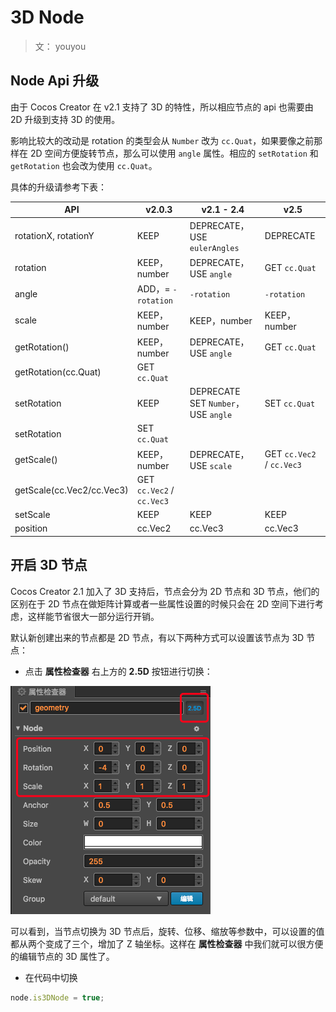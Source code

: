 # 3D Node

> 文： youyou

## Node Api 升级

由于 Cocos Creator 在 v2.1 支持了 3D 的特性，所以相应节点的 api 也需要由 2D 升级到支持 3D 的使用。

影响比较大的改动是 rotation 的类型会从 `Number` 改为 `cc.Quat`，如果要像之前那样在 2D 空间方便旋转节点，那么可以使用 `angle` 属性。相应的 `setRotation` 和 `getRotation` 也会改为使用 `cc.Quat`。

具体的升级请参考下表：

API | v2.0.3 | v2.1 - 2.4 | v2.5
------------ | ------------- | --------- | --------
rotationX, rotationY | KEEP | DEPRECATE，<br>USE `eulerAngles` | DEPRECATE
rotation | KEEP，number | DEPRECATE，<br>USE `angle` | GET `cc.Quat`
angle | ADD，= `-rotation` | `-rotation` | `-rotation`
scale | KEEP，number | KEEP，number | KEEP，number
getRotation() | KEEP，number | DEPRECATE，<br>USE `angle` | GET `cc.Quat`
getRotation(cc.Quat) | GET `cc.Quat` |  | 
setRotation | KEEP | DEPRECATE SET `Number`，<br>USE `angle` | SET `cc.Quat`
setRotation | SET `cc.Quat` | |
getScale() | KEEP，number | DEPRECATE，<br>USE `scale` | GET `cc.Vec2` / `cc.Vec3`
getScale(cc.Vec2/cc.Vec3) | GET `cc.Vec2` / `cc.Vec3` |  |
setScale | KEEP | KEEP | KEEP
position | cc.Vec2 | cc.Vec3 | cc.Vec3

## 开启 3D 节点

Cocos Creator 2.1 加入了 3D 支持后，节点会分为 2D 节点和 3D 节点，他们的区别在于 2D 节点在做矩阵计算或者一些属性设置的时候只会在 2D 空间下进行考虑，这样能节省很大一部分运行开销。

默认新创建出来的节点都是 2D 节点，有以下两种方式可以设置该节点为 3D 节点：

- 点击 **属性检查器** 右上方的 **2.5D** 按钮进行切换：

![3d-node-inspector](img/3d-node-inspector.png)

可以看到，当节点切换为 3D 节点后，旋转、位移、缩放等参数中，可以设置的值都从两个变成了三个，增加了 Z 轴坐标。这样在 **属性检查器** 中我们就可以很方便的编辑节点的 3D 属性了。

- 在代码中切换

```js
node.is3DNode = true;
```
